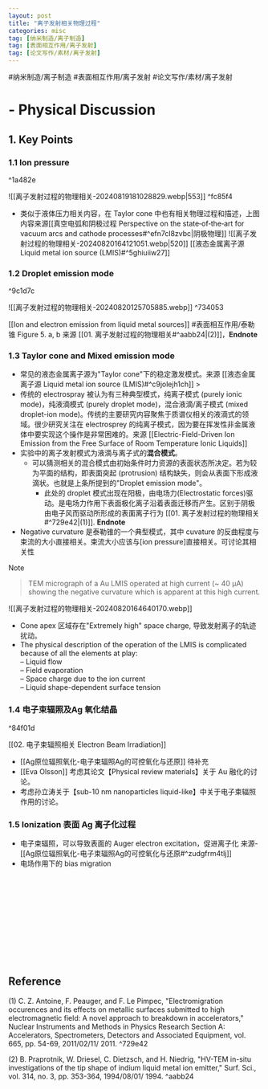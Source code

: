 ```yaml
---
layout: post
title: "离子发射相关物理过程"
categories: misc
tag: [纳米制造/离子制造]
tag: [表面相互作用/离子发射] 
tag: [论文写作/素材/离子发射]
---
```



#纳米制造/离子制造 #表面相互作用/离子发射  #论文写作/素材/离子发射

# - Physical Discussion
## 1. Key Points
### 1.1 Ion pressure

^1a482e

![[离子发射过程的物理相关-20240819181028829.webp|553]] ^fc85f4
- 类似于液体压力相关内容，在 Taylor cone 中也有相关物理过程和描述，上图内容来源[[真空电弧和阴极过程 Perspective on the state‐of‐the‐art for vacuum arcs and cathode processes#^efn7cl8zvbc|阴极物理]]
![[离子发射过程的物理相关-20240820164121051.webp|520]]
[[液态金属离子源 Liquid metal ion source (LMIS)#^5ghiuiiw27]]

### 1.2 Droplet emission mode

^9c1d7c

![[离子发射过程的物理相关-20240820125705885.webp]] ^734053

[[Ion and electron emission from liquid metal sources]] #表面相互作用/泰勒锥 
Figure 5. a, b 来源 [[01. 离子发射过程的物理相关#^aabb24|(2)]]，**Endnote**

### 1.3 Taylor cone and Mixed emission mode
- 常见的液态金属离子源为"Taylor cone"下的稳定激发模式。来源 [[液态金属离子源 Liquid metal ion source (LMIS)#^c9jolejh1ch]] > 
- 传统的 electrospray 被认为有三种典型模式，纯离子模式 (purely ionic mode)，纯液滴模式 (purely droplet mode)，混合液滴/离子模式 (mixed droplet-ion mode)。传统的主要研究内容聚焦于质谱仪相关的液滴式的领域。很少研究关注在 electrosprey 的纯离子模式，因为要在挥发性非金属液体中要实现这个操作是非常困难的。来源 [[Electric-Field-Driven Ion Emission from the Free Surface of Room Temperature Ionic Liquids]] 
- 实验中的离子发射模式为液滴与离子式的**混合模式**。
	- 可以猜测相关的混合模式由初始条件时力资源的表面状态所决定。若为较为平面的结构，即表面突起 (protrusion) 结构缺失，则会从表面下形成液滴状。也就是上条所提到的"Droplet emission mode"。
		- 此处的 droplet 模式出现在阳极，由电场力(Electrostatic forces)驱动。是电场力作用下表面极化离子沿着表面迁移而产生。区别于阴极由电子风而驱动所形成的表面离子行为 [[01. 离子发射过程的物理相关#^729e42|(1)]]. **Endnote**
- Negative curvature 是泰勒锥的一个典型模式，其中 cuvature 的反曲程度与束流的大小直接相关。束流大小应该与[ion pressure]直接相关。可讨论其相关性
> [!NOTE]
> > TEM micrograph of a Au LMIS operated at high current (~ 40 μA) showing the negative curvature which is apparent at this high current.

![[离子发射过程的物理相关-20240820164640170.webp]]
- Cone apex 区域存在"Extremely high" space charge, 导致发射离子的轨迹扰动。
- The physical description of the operation of the  LMIS is complicated because of all the elements  at play:  
	– Liquid flow  
	– Field evaporation  
	– Space charge due to the ion current  
	– Liquid shape-dependent surface tension



### 1.4 电子束辐照及Ag 氧化结晶

^84f01d

[[02. 电子束辐照相关 Electron Beam Irradiation]]

-  [[Ag原位辐照氧化-电子束辐照Ag的可控氧化与还原]]    待补充
- [[Eva Olsson]] 考虑其论文【Physical review materials】关于 Au 融化的讨论。
- 考虑孙立涛关于【sub-10 nm nanoparticles liquid-like】中关于电子束辐照作用的讨论。



### 1.5 Ionization 表面 Ag 离子化过程
- 电子束辐照，可以导致表面的 Auger electron excitation，促进离子化
   来源- [[Ag原位辐照氧化-电子束辐照Ag的可控氧化与还原#^zudgfrm4tlj]]
- 电场作用下的 bias migration











<br><br><br><br><br><br><br><br><br><br>


## Reference
(1) C. Z. Antoine, F. Peauger, and F. Le Pimpec, "Electromigration occurences and its effects on metallic surfaces submitted to high electromagnetic field: A novel approach to breakdown in accelerators," Nuclear Instruments and Methods in Physics Research Section A: Accelerators, Spectrometers, Detectors and Associated Equipment, vol. 665, pp. 54-69, 2011/02/11/ 2011. ^729e42

(2) B. Praprotnik, W. Driesel, C. Dietzsch, and H. Niedrig, "HV-TEM in-situ investigations of the tip shape of indium liquid metal ion emitter," Surf. Sci., vol. 314, no. 3, pp. 353-364, 1994/08/01/ 1994. ^aabb24
